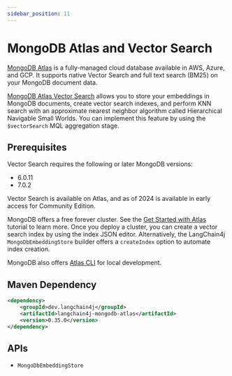 ```yaml
---
sidebar_position: 11
---
```


# MongoDB Atlas and Vector Search

[MongoDB Atlas](https://www.mongodb.com/docs/atlas/) is a fully-managed cloud database available in AWS, Azure, and GCP. It supports native Vector Search and full text search (BM25) on your MongoDB document data.

[MongoDB Atlas Vector Search](https://www.mongodb.com/products/platform/atlas-vector-search) allows you to store your embeddings in MongoDB documents, create vector search indexes, and perform KNN search with an approximate nearest neighbor algorithm called Hierarchical Navigable Small Worlds. You can implement this feature by using the `$vectorSearch` MQL aggregation stage.

## Prerequisites

Vector Search requires the following or later MongoDB versions:

- 6.0.11
- 7.0.2

Vector Search is available on Atlas, and as of 2024 is available in early access for Community Edition.

MongoDB offers a free forever cluster. See the [Get Started with Atlas](https://www.mongodb.com/docs/atlas/getting-started/) tutorial to learn more. Once you deploy a cluster, you can create a vector search index by using the index JSON editor. Alternatively, the LangChain4j `MongoDbEmbeddingStore` builder offers a `createIndex` option to automate index creation.

MongoDB also offers [Atlas CLI](https://www.mongodb.com/docs/atlas/cli/current/) for local development.

## Maven Dependency

```xml
<dependency>
    <groupId>dev.langchain4j</groupId>
    <artifactId>langchain4j-mongodb-atlas</artifactId>
    <version>0.35.0</version>
</dependency>
```

## APIs

- `MongoDbEmbeddingStore`
